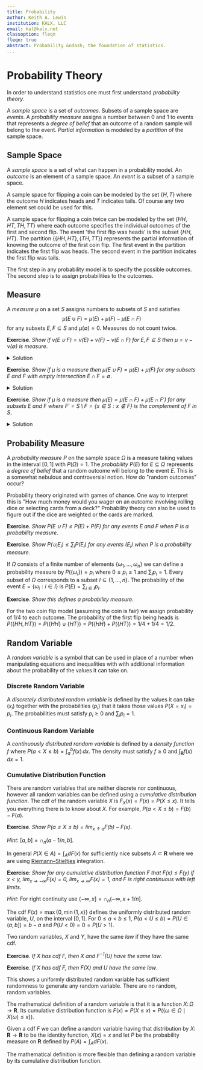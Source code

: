 ```yaml
---
title: Probability
author: Keith A. Lewis
institution: KALX, LLC
email: kal@kalx.net
classoption: fleqn
fleqn: true
abstract: Probability &ndash; the foundation of statistics.
...
```


# Probability Theory

In order to understand statistics one must first understand _probability theory_.

A _sample space_ is a set of _outcomes_. Subsets of a
sample space are _events_. A _probability measure_ assigns  a number
between 0 and 1 to events that represents a _degree of belief_ that an outcome
of a random sample will belong to the event.
_Partial information_ is modeled by a _partition_ of the sample space.

## Sample Space

A _sample space_ is a set of what can happen in a probability model.
An _outcome_ is an element of a sample space.
An _event_ is a subset of a sample space.

A sample space for flipping a coin can be modeled by the set $\{H,T\}$
where the outcome $H$ indicates heads and $T$ indicates tails.
Of course any two element set could be used for this.

A sample space for flipping a coin twice can be modeled by the set $\{HH,
HT, TH, TT\}$ where each outcome specifies the individual outcomes of
the first and second flip.  The event 'the first flip was heads' is the
subset $\{HH, HT\}$.  The partition $\{\{HH, HT\},\{TH, TT\}\}$ represents
the partial information of knowing the outcome of the first coin flip.
The first event in the partition indicates the first flip was heads.
The second event in the partition indicates the first flip was tails.

<!--
heads or tails as the outcome of a coin toss, the integers from 1 to
6 as the outcomes of rolling a single die, the set of all sequences of
not more than 280 characters as a model of possible Twitter tweets.

Assuming the characters are upper and lower case letters, space, and
3 punctuation marks then there are $30^280$ possible messages. This
is approximately $10^1374$. The number of elementary particles in the
universe has been estimated to be $10^80$.  The world population is a
bit under 8 billion. Assuming everyone posts a Trumpian 10 tweets a day
and uses all of their 280 character allotment, that comes to $8\times
10^9 \times 10 \times 280 = 2.24\times 10^44$. The universe is 14 billion years.
That means...

People seem to be surprised probabilities are modeled using sets.
Sets have no structure, they are just a bag of things (_elements_). 
People also seem to be rather cavalier about specifying sample spaces.
-->
The first step in any probability model is to specify the possible outcomes.
The second step is to assign probabilities to the outcomes.


<!--
[^monte-hall]
Monte Hall problem
It must be modeled as a Markov Decision Process.
-->

## Measure

A _measure_ $\mu$ on a set $S$ assigns numbers to subsets of $S$ and satisfies
$$
\mu(E\cup F) = \mu(E) + \mu(F) - \mu(E\cap F)
$$
for any subsets $E,F\subseteq S$ and $\mu(\emptyset) = 0$. Measures do not count twice.

__Exercise__. _Show if $\nu(E\cup F) = \nu(E) + \nu(F) - \nu(E\cap F)$ for $E,F\subseteq S$
then $\mu = \nu - \nu(\emptyset)$ is measure_.
<details>
<summary>Solution</summary>

> By $\mu = \nu - \nu(\emptyset)$ we mean $\mu(E) = \nu(E) - \nu(\emptyset)$ for any
subset $E\subseteq S$. Clearly $\mu(E\cup F) = \mu(E) + \mu(F) - \mu(E\cap F)$
for any $E,F\subseteq S$. Since $\mu(\emptyset) = \nu(\emptyset) - \nu(\emptyset) = 0$,
$\mu$ is a measure.

</blockquote>
</details>

__Exercise__. _Show if $\mu$ is a measure then $\mu(E\cup F) = \mu(E) + \mu(F)$
for any subsets $E$ and $F$ with empty intersection $E\cap F = \emptyset$_.
<details>
<summary>Solution</summary>

> Since $\mu(\emptyset) = 0$, $\mu(E\cup F) = \mu(E) + \mu(F) - \mu(E\cap F)
= \mu(E) + \mu(F) - \mu(\emptyset) = \mu(E) + \mu(F)$.

</details>

__Exercise__. _Show if $\mu$ is a measure then $\mu(E) = \mu(E\cap F) + \mu(E\cap F')$
for any subsets $E$ and $F$ where $F' = S\setminus F = \{x\in S:x\not\in F\}$
is the _complement_ of $F$ in $S$_.
<details>
<summary>Solution</summary>

> Note $(E\cap F)\cup(E\cap F') = E\cap(F\cup F') = E\cap S = E$
and $(E\cap F)\cap(E\cap F') = E\cap(F\cap F') = E\cap\emptyset = \emptyset$ so
$\mu(E\cap F) + \mu(E\cap F') = \mu((E\cap F)\cup(E\cap F') = \mu(E)$.

</details>

## Probability Measure

A _probability measure_ $P$ on the sample space $\Omega$ is a measure
taking values in the interval $[0,1]$ with $P(\Omega) = 1$. The
_probability_ $P(E)$ for $E\subseteq\Omega$ represents a _degree of belief_
that a random outcome will belong to the event $E$.
This is a somewhat nebulous and controversial notion. How do "random outcomes"
occur?

Probability theory originated with games of chance. One way to interpret
this is "How much money would you wager on an outcome involving rolling dice
or selecting cards from a deck?" Probability theory can also be used to
figure out if the dice are weighted or the cards are marked.

__Exercise__. _Show $P(E\cup F) \le P(E) + P(F)$
for any events $E$ and $F$ when $P$ is a probability measure_.

__Exercise__. _Show $P(\cup_i E_i) \le \sum_i P(E_i)$
for any events $(E_i)$ when $P$ is a probability measure_.

If $\Omega$ consists of a finite number of elements
$\{\omega_1,\ldots,\omega_n\}$ we can define a probability measure
by $P(\{\omega_i\}) = p_i$ where $0 \le p_i \le 1$ and $\sum_i
p_i = 1$. Every subset of $\Omega$ corresponds to a subset
$I\subseteq\{1,\ldots,n\}$. The probability of the event $E =
\{\omega_i:i\in I\}$ is $P(E) = \sum_{i\in I} p_i$.

__Exercise__. _Show this defines a probability measure._

For the two coin flip model (assuming the coin is fair) we 
assign probability of $1/4$ to each outcome. The probability of
the first flip being heads is $P(\{HH,HT\})
= P(\{HH\} \cup \{HT\}) = P(\{HH\} + P(\{HT\}) = 1/4 + 1/4 = 1/2$.

## Random Variable

A _random variable_ is a symbol that can be used in place of a number when
manipulating equations and inequalities with with additional information
about the probability of the values it can take on.

### Discrete Random Variable

A _discretely distributed random variable_ is defined by the values it can take $(x_i)$
together with the probabilities $(p_i)$ that it takes those values $P(X = x_i) = p_i$.
The probabilities must satisfy $p_i \ge0$ and $\sum_i p_i = 1$.

### Continuous Random Variable

A _continuously distributed random variable_ is defined by a _density function_ $f$ where
$P(a < X\le b) = \int_a^b f(x)\,dx$.
The density must satisfy $f\ge 0$ and $\int_\mathbf{R} f(x)\,dx = 1$.

### Cumulative Distribution Function

There are random variables that are neither discrete nor continuous, however all random
variables can be defined using a _cumulative distribution function_.
The cdf of the random variable $X$ is $F_X(x) = F(x) = P(X\le x)$.
It tells you everything there is to know about $X$. For example,
$P(a < X \le b) = F(b) - F(a)$. 

__Exercise__. _Show $P(a\le X\le b) = \lim_{x\uparrow a} F(b) - F(x)$_.

_Hint_: $[a,b] = \cap_n (a - 1/n, b]$.

In general $P(X\in A) = \int_A dF(x)$
for sufficiently nice subsets $A\subset\mathbf{R}$ where we are using
[Riemann–Stieltjes](https://mathworld.wolfram.com/StieltjesIntegral.html)
integration.

__Exercise__: _Show for any cumulative distribution function $F$ that
$F(x) \le F(y)$ if $x < y$, $\lim_{x\to -\infty} F(x) = 0$,
$\lim_{x\to\infty} F(x) = 1$, and $F$ is right continuous with left limits_.

_Hint_: For right continuity use $(-\infty, x] = \cap_n (-\infty, x + 1/n]$.

The cdf $F(x) = \max\{0,\min\{1,x\}\}$ defines the uniformly distributed
random variable, $U$, on the interval $[0,1]$.  For $0\le a < b\le 1$,
$P(a < U \le b) = P(U\in (a,b]) = b - a$ and $P(U < 0) = 0 = P(U > 1)$.

Two random variables, $X$ and $Y$, have the same _law_ if they have the same cdf.

__Exercise__. _If $X$ has cdf $F$, then $X$ and $F^{-1}(U)$ have the same law_.

__Exercise__. _If $X$ has cdf $F$, then $F(X)$ and $U$ have the same law_.

This shows a uniformly distributed random variable has sufficient randomness to
generate any random variable. There are no random, random variables.

The mathematical definition of a random variable is that it is
a function $X\colon\Omega\to\mathbf{R}$. Its cumulative
distribution function is $F(x) = P(X\le x) = P(\{\omega\in\Omega\mid X(\omega) \le x\})$.

Given a cdf $F$ we can define a random variable having that distribution by
$X\colon\mathbf{R}\to\mathbf{R}$ to be the
identity function, $X(x) = x$ and let $P$ be the probability measure on $\mathbf{R}$ defined by
$P(A) = \int_A dF(x)$. 

The mathematical definition is more flexible than defining a random variable by its
cumulative distribution function.

<!--

## Examples

### Uniform

We have already seen the example of a random variable uniformly distributed in the range $[0,1]$.
A random variable is uniformly distributed on the interval $[a, b]$ has density function
$f(x) = (x - a)/(b - a)$ if $a \le x \le b$ and $f(x) = 0$ if $x < a$ or $x > b$.

### Normal

### Measurable

A function $X\colon\Omega\to\mathbf{R}$ is _measurable_ with respect to the algebra $\mathcal{A}$
if $\{\omega\in\Omega : X(\omega) \le a\}$ belongs to $\mathcal{A}$ for all $a\in\mathbf{R}$.

__Exercise__. _Show $X$ is measurable if and only if it is constant on atoms of $\mathcal{A}$
when the algebra has a finite number of elements._

In this case we can write $X\colon\mathcal{A}\to\mathbf{R}$ as a function on the
atoms of $\mathcal{A}$.

### Expected Value

The _expected value_ of a random variable is defined by
$E[X] = \int_{-\infty}^\infty x\,dF(x)$. The expected value of any function of
a random variable is $E[f(X)] = \int_{-\infty}^\infty f(x)\,dF(x)$.

If $X\colon\mathcal{A}\to\mathbf{R}$ we can define expected value by ...
If $X = \sum a_i 1_{A_i}$ where $a_i\in\mathbf{R}$ and $A_i$ are events,
the _expected value_ of $X$ is $EX = \sum_i a_i P(A_i)$.

__Exercise__. Show that if $\sum_i a_i 1_{A_i} = 0$ then $\sum_i a_i P(A_i) = 0$.

_Hint_: Replace the $A_i$ by disjoint $B_j$ with $\sum_i a_i 1_{A_i} = \sum_j b_j 1_{B_j}$
so $b_j = 0$ for all $j$.

This shows expected value is [well-defined](https://en.wikipedia.org/wiki/Well-defined).

__Exercise__. Show $P(\cup_i A_i) = \sum_i P(A_i) - \sum_{i < j} P(A_i\cap A_j)
+ \sum_{i < j < k} P(A_i\cap A_j\cap A_k) \cdots$.

Hint: Use $(1_A - 1_{A_1})\cdots (1_A - 1_{A_n}) = 0$, where $A = \cup_{k=1}^n A_k$.

For any $p > 0$ $E[|Y|^p] = \int_\Omega |Y|^p\,dP
\ge \int_{\{|Y| > \lambda\}} |Y|^p\,dP
\ge \int_{\{|Y| > \lambda\}} \lambda^p\,dP
= \lambda^p P(|Y| > \lambda)$.
Taking $Y = X - E[X]$ and $p = 2$ yields
$P(|X - E[X]| > \lambda) \le \mathrm{Var}(X)/\lambda^2$.

## Joint Distribution

Two random variables, $X$ and $Y$, are defined by their _joint
distribution_, $H(x,y) = P(X\le x, Y\le y)$.  For example, the point $(X,Y)$ is
in the square $(a,b]\times (c,d]$ with probability
$P(a < X \le b, c < Y \le d) = P(X \le b, Y \le d) - P(X \le a) - P(Y \le c) + P(X \le a, Y \le c)$.

The _marginal distbutions_ are $F(x) = H(x,\infty)$ and $G(y) =  H(\infty,y)$,
where $F$ and $G$ are the cumulative distributions of $X$ and $Y$ respectively.

In general, the joint distribution of $X_1$, \ldots, $X_n$ is
$F(x_1,\ldots,x_n) = P(X_1\le x_1,\ldots, X_n\le x_n$).




### Moments

The _moments_ of a random variable, $X$, are $m_n = E[X^n]$, $n = 0,1,2,\ldots$.
They don't necessarily exist for all $n$, except for $n = 0$.
They also cannot be an arbitrary sequence of values.

Suppose all moments of $X$ exist, then for any complex numbers,
$(c_i)$, $0 \le E|\sum_i c_i X^i|^2 = E\sum_{j,k} c_j\bar{c_k} X^{j+k}
= \sum_{j,k} c_j \bar{c_k} m_{j+k}$.  This says the Hankel matrix, $M =
[m_{j+k}]_{j,k}$, is positive definite.  The converse is also true: if
the Hankel matrix is positive definite there exists a random variable
with the corresponding moments.  This is not a trivial result and the
random variable might not be unique.

% Dunford Schwartz Volume 2 pg 1251.
% Extending unbounded symmetric operators. Deficiency index.
 
### Cumulant

The _cumulant_ of a random variable, $X$, is $\kappa(s) = \kappa^X(s) = \log E\exp(sX)$.
The _cumulants_, $(\kappa_n)$, are the coefficients of the power series expansion
$\kappa(s) = \sum_{n>0}\kappa_n s^n/n!$.

It is easy to see $\kappa_1 = E[X]$ and $\kappa_2 = \mathrm{Var}(X)$. The third and fourth cumulants
are related to skew and kurtosis. We will see the exact relationship below.

If $c$ is a constant then $\kappa^{cX}(s) = \kappa^X(cs)$ so
$\kappa^{cX}_n = c^n\kappa^X_n$.  If $X$ and $Y$ satisfy $Ee^{sX}e^{sY}
= Ee^{sX}E^{sY}$ then $\kappa^{X + Y}(s) = \kappa^X(s) + \kappa^Y(s)$
and $\kappa^{X + Y}_n = \kappa^X_n + \kappa^Y_n$$

#### Bell Polynomial

The relationship between moments and cumulants is given by _Bell
polynomials_.  They are defined by $\exp(\sum_{n=1}^\infty a_n s^n/n!) =
\sum_0^\infty B_n(a_1,\ldots,a_n) s^n/n!$.  Taking the derivative
with respect to $s$ and equating powers of $s$ shows $B_0 =
1$ and $B_{n+1}(a_1,\ldots,a_{n+1} = \sum_{k=0}^n \binom{n}{k}
B_{n-k}(a_1,\ldots,a_{n-k}) a_{k+1}$.

Bell polynomials connect moments and cumulants of a random variable.
Since $E \exp(sX) = \sum_0^\infty E X^n s^n/n! =
\sum_0^\infty m_n s^n/n!$ where $m_n$ is the $n$-th moment and $E \exp(sX)
= \exp(\kappa(s)) = \exp(\sum_{n=1}^\infty \kappa_n s^n/n!)$.

__Exercise__: Show $m_n = \sum_{k=1}^n B_k(\kappa_1,\ldots,\kappa_n)$.

__Exercise__: Find the first five Bell polynomials.

In particular $m_1 = \kappa_1$ and $m_2 = \kappa_1^2 + \kappa_2$ so
$\kappa_1$ is the mean and $\kappa_2$ is the variance. If the mean is 0 and
the variance is 1, then $\kappa_3$ is the skew and $\kappa_4$ is the
[excess kurtosis](https://en.wikipedia.org/wiki/Kurtosis#Excess_kurtosis).


%Exercise. (Inclusion-Exclusion principal) Let $S$ be a finite set and
%let $f$ be any function defined on subsets of $S$.
%Define $\phi f(T) = \sum_{U\supseteq T} f(U)$ and
%$\psi g(T) = \sum_{U\supseteq T} (-1)^{|U| - |T|} g(T)$.
%These are both operators from $2^S\to\mathbf{R}$.
%Show $\phi\psi g = g$ and $\psi\phi f = f$.

%Hint: Group the sum by $|Y| - |T|$.

## Conditional Expectation

The _conditional expectation_ of an event $B$ given an event $A$ is
$P(B|A) = P(B\cap A)/P(A)$. In some sense, this reduces the sample space to $A$
since $P(A|A) = 1$ and $P(B\cup C|A) = P(B|A) + P(C|A) - P(B\cap C|A)$.
We also have $P(A|B) = P(A\cap B)/P(B)$ so $P(A|B) = P(B|A)P(A)/P(B)$. 
This is the simplest form of Bayes Theorem. It shows how to update your degree
of belief based on new information. Every probability is conditional on information.

Define the conditional expectation of the random variable $X$ with respect
to the event $A$ by $E[X|A] = E[X 1_A]/P(A)$.  If $X = 1_B$ then
this coincides with the definition of conditional expectation above.

Define the conditional expectation of $X$ with respect to the algebra
$\mathcal{A}$, $E[X|\mathcal{A}]:\mathcal{A}\to\mathbf{R}$, by
$E[X|\mathcal{A}](A) = E[X|A]$ for $A$ an atom of $\mathcal{A}$.

## Joint Distribution

Two random variables, $X$ and $Y$, are defined by their _joint
distribution_, $H(x,y) = P(X\le x, Y\le y)$.  For example, the point $(X,Y)$ is
in the square $(a,b]\times (c,d]$ with probability
$P(a < X \le b, c < Y \le d) = P(X \le b, Y \le d) - P(X \le a) - P(Y \le c) + P(X \le a, Y \le c)$.

The _marginal distbutions_ are $F(x) = H(x,\infty)$ and $G(y) =  H(\infty,y)$,
where $F$ and $G$ are the cumulative distributions of $X$ and $Y$ respectively.

In general, the joint distribution of $X_1$, \ldots, $X_n$ is
$F(x_1,\ldots,x_n) = P(X_1\le x_1,\ldots, X_n\le x_n$).

## Independent

The random variables $X$ and $Y$ are _independent_ if $H(x,y) = F(x)G(y)$ for all $x$ and $y$.
This is equivalent to $P(X\in A,Y\in B) = P(X\in A)P(Y\in B)$ for any sets $A$ and $B$.

We also have that $Ef(X)g(Y) = Ef(X) Eg(Y)$ for any functions $f$ and $g$ whenever all expected
values exist.

__Exercise__: Prove this for the case $f = \sum_i a_i 1_{A_i}$ and $g = \sum_j b_j 1_{B_j}$.

In general, $X_1$, \ldots, $X_n$ are independent if
$F(x_1,\ldots,x_n) = F_1(x_1)\cdots F_n(x_n)$, where $F_j$ is the law of $X_j$.

## Copula

A _copula_ is the joint distribution of uniformly distributed random variables on the unit interval.
The copula of $X$ and $Y$ is the joint distribution of $F^{-1}(X)$ and $G^{-1}(Y)$ where
$F$ and $G$ are the cumulative distributions of $X$ and $Y$ respectively:
$C(u,v) = C^{X,Y}(u,v) = P(F^{-1}(X) \le u, G^{-1}(Y) \le v)$.

__Exercise__: Show $C(u,v) = H(F(u),G(v))$ where
and $H$ is the joint distribution of $X$ and $Y$ and $F$ and $G$ are the cumulative
distribution of $X$, and $Y$.

__Exercise__: Show $H(x,y) = C(F^{-1}(x), G^{-1}(y))$

This shows how to use the copula and marginal distributions to recover the joint distribution.

An equivalent definition is a copula is a probability measure on $[0,1]^2$ with uniform
marginals. 

__Exercise__: Prove this.

If $U$ and $V$ are independent, uniformly distributed random variables on the unit interval
then $C(u,v) = uv$.

If $V=U$ then their joint distribution is
$C(u,v) = P(U\le u, V\le v) = P(U\le u, U\le v) = P(U\le \min\{u, v\}) = \min\{u,v\} = M(u,v)$.

If $V=1-U$ then their joint distribution is $C(u,v) = P(U\le u, V\le v) = P(U\le u, 1-U\le v)
= P(1-v\le U\le u) = \max\{u - (1 -v), 0\} = \max\{u + v - 1, 0\} = W(u,v)$

__Exercise__: (Fr&#233;chet-Hoeffding) For every copula, $C$, $W \le C \le M$.

Hint: For the upper bound use $H(x,y) \le F(x)$ and $H(x,y) \le G(y)$.
For the lower bound note $0\le C(u_1,v_1) - C(u_1, v_2) - C(u_2, v_1) + C(u_2, v_2)$
for $u_1 \ge u_2$ and $v_1 \ge v_2$.

## Examples

### Discrete

A _discrete_ random variable, $X$, is defined by
$x_i\in\mathbf{R}$ and $p_i > 0$ with $\sum p_i = 1$.
The probability the random variable takes on value $x_i$ is P(X = x_i) = $p_i$.

If a discrete random variable takes on a finite number of values, $n$, then
if $p_i = 1/n$ for all $i$ the variable is called _discrete uniform_.

### Bernoulli

A _Bernoulli_ random variable is a discrete random variable with $P(X = 0) = p$, $P(X = 1) = 1 - p$.

### Binomial

A _Binomial_ random variable is a discrete random variable with
$P(X = k) = \binom{n}{k}p^k(1-p)^{n-k}$, $k = 0$, \ldots, $n$.

### Uniform

A _continuous uniform_ random variable on the interval $[a,b]$ has density
$f(x) = 1_{[a,b]}/(b - a)$.

A _discrete uniform_ random variable on $\Omega = \{x_1,\ldots,x_n\}$
has $P(X = x_j) = 1/n$ for $j = 1,\ldots,n$.

### Normal

The _standard normal_ random variable, $Z$, has density function $\phi(x) = \exp(-x^2/2)/\sqrt{2\pi}$.

If $X$ is normal then $E\exp(N) = \exp(E[N] + \mathrm{Var}(N)/2)$ so the cumulants satisfy
$\kappa_n = 0$ for $n > 2$.

This follows from 
$$
\begin{aligned}
E[e^N] &= E[e^{\mu + \sigma Z}] \\
       &= \int_{-\infty}^\infty e^{\mu + \sigma z} e^{-z^2/2}\,dz/\sqrt{2\pi}\\
	   &= e^{\mu + \sigma^2/2} \int_{-\infty}^\infty e^{-(z - \sigma)^2/2}\,dz/\sqrt{2\pi}\\
	   &= e^{\mu + \sigma^2/2} \int_{-\infty}^\infty e^{-z^2/2}\,dz/\sqrt{2\pi}\\
	   &= e^{\mu + \sigma^2/2}
\end{aligned}
$$

For any normal random variable, $N$, $E[e^N f(N)] = E[e^N] E[f(N + \mathrm{Var}(N)]$.

__Exercise__. Prove this by first showing $E[e^{\sigma Z} f(Z)] = e^{\sigma^2/2} E[f(Z + \sigma)]$.

If $N$, $N_1$, \ldots, are jointly normal then
$E[e^N f(N_1,\ldots)] = E[e^N] E[f(N_1 + \Cov(N,N_1),\ldots)]$.

### Poisson

A _Poisson_ random variable with parameter $\lambda$ is defined by
$P(X = k) = e^{-\lambda}\lambda^k/k!$ for $k = 0, 1, \ldots$.

If $X$ is Poisson with parameter $\lambda$ then 
$$
\begin{aligned}
Ee^{sX} &= \sum_{k=0}^\infty e^{sk} e^{-\lambda}\lambda^k/k!\\
        &= \sum_{k=0}^\infty  (e^s\lambda)^ke^{-\lambda}/k!\\
		&= \exp(\lambda(e^s - 1))
\end{aligned}
$$
so $\kappa(s) = \lambda(e^s - 1)$ and $\kappa_n = \lambda$ for all $n$.

### Infinitely Divisible

A random variable, $X$, is _infinitely divisible_ if for any positive integer, $n$,
there exist independent, identically distributed random variables $X_1$,\ldots,$X_n$
such that $X_1 + \cdots + X_n$ has the same law as $X$.

A theorem of Kolmogorov states for every infinitely divisible random variable the exists
a number $\gamma$ and a non-decreasing function $G$ with

$$
\kappa(s) = \log E e^{sX} = \gamma s + \int_{-\infty}^\infty K_s(x)\,dG(x),
$$

where $K_s(x) = (e^{sx} - 1 - sx)/x^2 = \sum_{n=2}^\infty x^{n-2}s^n/n!$.
Note if $G(x) = 1_{(-\infty,0]}$ then $\kappa(s) = \gamma s + K_s(0) = \gamma s + s^2/2$
so the random variable is normal.

Note the cumulants of the random variable are $\kappa_1 = \gamma$ and
$\kappa_n = \int_{-\infty}^\infty x^{n - 2}\,dG(x)$ for $n \ge 2$.

If $G(x) = a^2 1_{(-\infty,a]}$ for $a\not=0$ then
$$
\begin{aligned}
\kappa(s) &= \gamma s + a^2 K_s(a)\\ 
          &= \gamma s + a^2 \sum_{n=2}^\infty a^{n-2}s^n/n!\\ 
          &= \gamma s + \sum_{n=2}^\infty a^n s^n/n!\\ 
          &= \gamma s - as + \sum_{n=1}^\infty a^n s^n/n!\\ 
          &= (\gamma - a)s + \sum_{n=1}^\infty a^n s^n/n!\\ 
\end{aligned}
$$

so the random variable is Poisson with parameter $a$ plus the constant $\gamma - a$.

This theorem states every infinitely divisible random variable can be
approximated by a normal plus a linear combination of independent Poisson
random variables.

If $X = \mu + \sigma Z + \sum_j \alpha_j a_j^2 P_j$ where $P_j$ is Poisson
with parameter $a_j$, then
$$
\kappa(s) = \mu s + \sigma s^2/2 + \sum_j \alpha_j (e^{a_j s} - 1) - \alpha_j s
$$


## Unsorted

### Characteristic Function

The _characteristic function_ of a random variable, $X$, is $\xi(t) = \kappa(it)$.

### Fourier Transform

The _Fourier transform_ is $\psi(t) = \xi(-t) = \kappa(-it)$.
Clearly $\psi(t) = \xi(-t)$.


## Remarks

Cheval de Mere

Pascal

Bernoulli(s)

Kolmogorov

Willy Feller

These can be used to prove the _central limit theorem_:
if $X_j$ are independent, identically distributed random variables with mean zero
and variance one, then $(X_1 + \cdots X_n)/sqrt{n}$ converges to a standard
normal random variable.

Probability and Logic (Ramsey)

Littlewood's law P(miracle) is large. 1 event per second, 1/10^6 are miracles, 8 hour days.

Birthday problem.

UUIDs

## Partition

A _partition_ of a set $\Omega$ is a collection of subsets (events)
that are _pairwise disjoint_ with union $\Omega$.
A partition $\mathcal{A} = \{A_i\}_{i\in I}$ satisfies $A_i\subseteq\Omega$ for all $i\in I$,
$A_i\cap A_j = \emptyset$ if $i \not= j$, and $\cup_{i\in I} A_i = \Omega$.
The elements $A_i$ of the partition $\mathcal{A}$ are called _atoms_.

__Exercise__. _If $\{A_i\}$ are pairwise disjoint show $A_i\cap A_j\cap
A_k = \emptyset$ if $i$, $j$, and $k$ are distinct._

__Exercise__. _If $\{A_i\}$ are pairwise disjoint show $A_i\cap A_j\cap
A_k = \emptyset$ if $i$, $j$, and $k$ are not all the same._

__Exercise__. _If $\{A_i\}$ are pairwise disjoint show $\cap_{j\in J}A_j =
\emptyset$ if $J\subseteq I$ has at least two elements._

Partitions represent partial information. 
Complete information means knowing what outcome $\omega\in\Omega$ occured.
This corresponds to the _finest_ partition consisting of singletons
$\{\{\omega\}:\omega\in\Omega\}$.  Complete lack of information
corresponds to the _coarsest_ partion consisting of one set $\{\Omega\}$.
Partial information correponds to knowing what atom of a partition $\omega$ belongs to.

Partitions have a _partial ordering_ where $\mathcal{A}\preceq\mathcal{B}$ indicates
every atom of $\mathcal{A}$ is a union of atoms in $\mathcal{B}$. In this case we say
$\mathcal{B}$ is a _refinement_ of $\mathcal{A}$ and $\mathcal{B}$ is _finer_ than $\mathcal{A}$
or $\mathcal{A}$ is _coarser_ than $\mathcal{B}$.

Recall a partial ordering is _reflexive_: $\mathcal{A}\preceq\mathcal{A}$ and
_transitive_:$\mathcal{A}\preceq\mathcal{B}$ and $\mathcal{B}\preceq\mathcal{C}$
imply $\mathcal{A}\preceq\mathcal{C}$ for $A,B,C\subseteq\Omega$.

__Exercise__. _Show refinement is a partial ordering._

### Algebra of Sets

More advanced texts use an _algebra_ of sets instead of a partition.
An algebra of sets is a collection of subsets closed under complement and union
that also contains the empty set.

Since algebras are closed under complement $\Omega = \emptyset' =
\Omega\setminus\emptyset$
is also in the algebra.

By [De Morgan's Laws](https://en.wikipedia.org/wiki/De_Morgan's_laws)
an algebra is also closed under intersection since
$A\cap B = (A'\cup B')'$.

If $E$ and $F$ are elements of an algebra we can use plain English to
talk about 'not $E$' ($E'= \Omega\setminus E$), '$E$ or $F$' ($E\cup F$), and
'$E$ and $F$' ($E\cap F$). The phrases '$E$ implies $F$' and 'if $E$ then $F$'
correspond to $E\subseteq F$.

An _atom_ of an algebra $\mathcal{A}$ is an element $A\in\mathcal{A}$ with
the property $B\subseteq A$ and $B\in\mathcal{A}$ imply $B = \emptyset$
or $B = A$.

__Exercise__. _If an algebra is finite its atoms form a partition._

_Hint_: Show $A_\omega = \cap\{B\in\mathcal{A}:\omega\in B\}$ is an atom for all $\omega\in\Omega$. 

If $\mathcal{A}$ is infinite then there is no guarantee the intersection above is still
in $\mathcal{A}$. A _countably addititve measure_ guarantees the algebra is closed under
countable unions (and hence countable intersections) and $P(\cup_i E_i) = \sum_i P(E_i)$ if
$(E_i)_{i\in\mathbf{N}}$ are pairwise disjoint. These conditions are required to prove
_limit theorems_ about measures.

For example, The Borel-Cantelli lemma states that if $\sum_i P(E_i) <
\infty$ for any countable collection of events $(E_i)_{i\in\mathbf{N}}$
then none of the events can occur _infinitely often_. The outcome $\omega$ occurs
after $k$ if $\omega\in\cup_{k > n} E_k$. If an outcome occurs a finite number
of times then $\omega\not\in\cup_{k > n} E_k$ for sufficiently large $k$.
If the outcome occurs in an infinite number of events then
$\omega\in\cap_n \cup_{k > n} E_k$ and we say $\omega$ occurs _infinitely often_.
For any $\epsilon > 0$ there exists $n$ such that $\sum_{k > n} P(E_k) < \epsilon$
since the infinite sum converges to a finite value. 

-->
